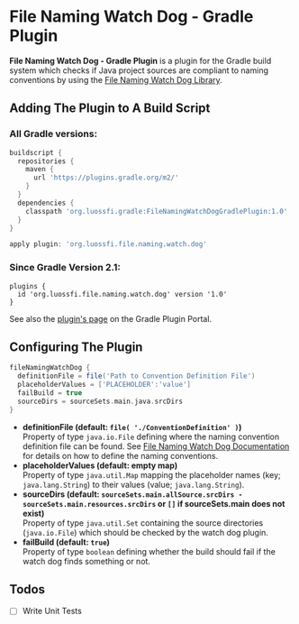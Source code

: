 <!---
FileNamingWatchDogGradlePlugin, a plugin for the Gradle build system which
checks Java packages and source file names for compliance to naming
conventions.

Copyright (C) 2016++ Steff Lukas <steff.lukas@luossfi.org>

This program is free software: you can redistribute it and/or modify it under
the terms of the GNU Lesser General Public License as published by the Free
Software Foundation, either version 3 of the License, or (at your option) any
later version.s

This program is distributed in the hope that it will be useful, but WITHOUT
ANY WARRANTY; without even the implied warranty of MERCHANTABILITY or FITNESS
FOR A PARTICULAR PURPOSE. See the GNU Lesser General Public License for more
details.

You should have received a copy of the GNU Lesser General Public License
along with this program. If not, see <http://www.gnu.org/licenses/>.
--->

# File Naming Watch Dog - Gradle Plugin

**File Naming Watch Dog - Gradle Plugin** is a plugin for the Gradle build system
which checks if Java project sources are compliant to naming conventions by using
the [File Naming Watch Dog Library](https://github.com/luossfi/FileNamingWatchDog).

## Adding The Plugin to A Build Script
### All Gradle versions:
```groovy
buildscript {
  repositories {
    maven {
      url 'https://plugins.gradle.org/m2/'
    }
  }
  dependencies {
    classpath 'org.luossfi.gradle:FileNamingWatchDogGradlePlugin:1.0'
  }
}

apply plugin: 'org.luossfi.file.naming.watch.dog'
```
### Since Gradle Version 2.1:
```
plugins {
  id 'org.luossfi.file.naming.watch.dog' version '1.0'
}
```

See also the [plugin's page](https://plugins.gradle.org/plugin/org.luossfi.file.naming.watch.dog)
on the Gradle Plugin Portal.

## Configuring The Plugin
```groovy
fileNamingWatchDog {
  definitionFile = file('Path to Convention Definition File')
  placeholderValues = ['PLACEHOLDER':'value']
  failBuild = true
  sourceDirs = sourceSets.main.java.srcDirs
}
```
* **definitionFile (default: `file( './ConventionDefinition' )`)**   
  Property of type `java.io.File` defining where the naming convention definition file 
  can be found. See [File Naming Watch Dog Documentation](https://github.com/luossfi/FileNamingWatchDog/blob/master/doc/FileNamingWatchDog.md)
  for details on how to define the naming conventions.
* **placeholderValues (default: empty map)**   
  Property of type `java.util.Map` mapping the placeholder names (key; `java.lang.String`) 
  to their values (value; `java.lang.String`).
* **sourceDirs (default: `sourceSets.main.allSource.srcDirs - sourceSets.main.resources.srcDirs` 
  or `[]` if sourceSets.main does not exist)**   
  Property of type `java.util.Set` containing the source directories (`java.io.File`) 
  which should be checked by the watch dog plugin.
* **failBuild (default: `true`)**   
  Property of type `boolean` defining whether the build should fail if the watch dog 
  finds something or not.

## Todos

- [ ] Write Unit Tests
